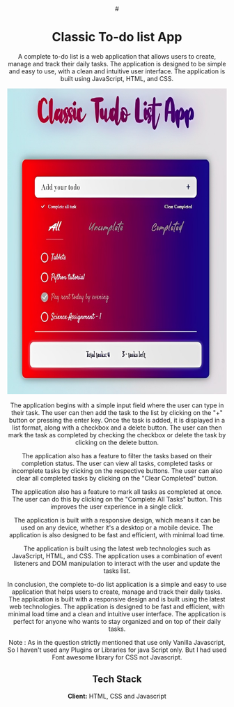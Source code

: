 <body align="center">
# <h1 align="center"> <b>Classic To-do list App</b> </h1>

A complete to-do list is a web application that allows users to create, manage and track their daily tasks. The application is designed to be simple and easy to use, with a clean and intuitive user interface. The application is built using JavaScript, HTML, and CSS.

<p align="center">
  <img src="https://raw.githubusercontent.com/SunilKumarba2955/Classic-Todolist-App/head/Photo.jpg" alt="Screen Shot" width="700px" height="700px"/>
</p>

The application begins with a simple input field where the user can type in their task. The user can then add the task to the list by clicking on the "+" button or pressing the enter key. Once the task is added, it is displayed in a list format, along with a checkbox and a delete button. The user can then mark the task as completed by checking the checkbox or delete the task by clicking on the delete button.

The application also has a feature to filter the tasks based on their completion status. The user can view all tasks, completed tasks or incomplete tasks by clicking on the respective buttons. The user can also clear all completed tasks by clicking on the "Clear Completed" button.

The application also has a feature to mark all tasks as completed at once. The user can do this by clicking on the "Complete All Tasks" button. This improves the user experience in a single click.

The application is built with a responsive design, which means it can be used on any device, whether it's a desktop or a mobile device. The application is also designed to be fast and efficient, with minimal load time.

The application is built using the latest web technologies such as JavaScript, HTML, and CSS. The application uses a combination of event listeners and DOM manipulation to interact with the user and update the tasks list.

In conclusion, the complete to-do list application is a simple and easy to use application that helps users to create, manage and track their daily tasks. The application is built with a responsive design and is built using the latest web technologies. The application is designed to be fast and efficient, with minimal load time and a clean and intuitive user interface. The application is perfect for anyone who wants to stay organized and on top of their daily tasks.

Note : As in the question strictly mentioned that use only Vanilla Javascript, So I haven't used any Plugins or Libraries for java Script only. But I had used Font awesome library for CSS not Javascript.
</body>


## Tech Stack

**Client:** HTML, CSS and Javascript
